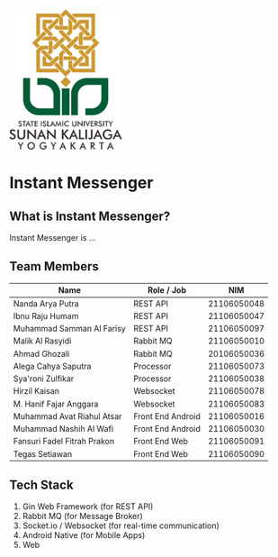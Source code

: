 <img src="https://github.com/Instant-Messenger-UIN-SUKA-Messenger/.github/blob/main/profile/Logo_UIN_Sunan_Kalijaga.png" width="200">

# Instant Messenger

## What is Instant Messenger?

Instant Messenger is ...

## Team Members

| Name                            | Role / Job               | NIM          |
| ------------------------------- | ------------------------ | ------------ |
| Nanda Arya Putra                | REST API                 | 21106050048  |
| Ibnu Raju Humam                 | REST API                 | 21106050047  |
| Muhammad Samman Al Farisy       | REST API                 | 21106050097  |
| Malik Al Rasyidi                | Rabbit MQ                | 21106050010  |
| Ahmad Ghozali                   | Rabbit MQ                | 20106050036  |
| Alega Cahya Saputra             | Processor                | 21106050073  |
| Sya'roni Zulfikar               | Processor                | 21106050038  |
| Hirzil Kaisan                   | Websocket                | 21106050078  |
| M. Hanif Fajar Anggara          | Websocket                | 21106050083  |
| Muhammad Avat Riahul Atsar      | Front End Android        | 21106050016  |
| Muhammad Nashih Al Wafi         | Front End Android        | 21106050030  |
| Fansuri Fadel Fitrah Prakon     | Front End Web            | 21106050091  |
| Tegas Setiawan                  | Front End Web            | 21106050090  |

## Tech Stack

1. Gin Web Framework (for REST API)
2. Rabbit MQ (for Message Broker)
3. Socket.io / Websocket (for real-time communication)
4. Android Native (for Mobile Apps)
5. Web
